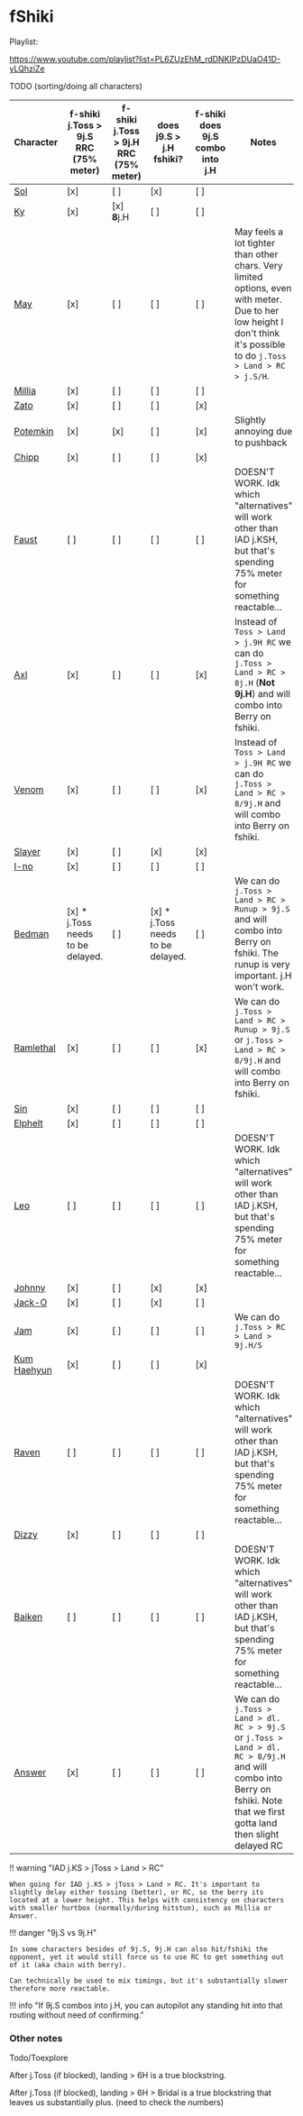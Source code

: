 # fShiki

Playlist:

https://www.youtube.com/playlist?list=PL6ZUzEhM_rdDNKIPzDUaO41D-yLQhziZe

TODO (sorting/doing all characters)

| Character                                   | f-shiki j.Toss > 9j.S RRC (75% meter) | f-shiki j.Toss > 9j.H RRC (75% meter) | does j9.S > j.H fshiki?               | f-shiki does 9j.S combo into j.H | Notes                                                                                                                                                                      |
|---------------------------------------------|---------------------------------------|---------------------------------------|---------------------------------------|----------------------------------|----------------------------------------------------------------------------------------------------------------------------------------------------------------------------|
| [Sol](https://youtu.be/9bI1-3oOvnc)         | [x]                                   | [ ]                                   | [x]                                   | [ ]                              |                                                                                                                                                                            |
| [Ky](https://youtu.be/Cs9ns3ToIsQ)          | [x]                                   | [x]  **8**j.H                         | [ ]                                   | [ ]                              |                                                                                                                                                                            |
| [May](https://youtu.be/mw7pALOf0Bw)         | [x]                                   | [ ]                                   | [ ]                                   | [ ]                              | May feels a lot tighter than other chars. Very limited options, even with meter. Due to her low height I don't think it's possible to do `j.Toss > Land > RC > j.S/H`.     |
| [Millia](https://youtu.be/wcl29Qe39bA)      | [x]                                   | [ ]                                   | [ ]                                   | [ ]                              |                                                                                                                                                                            |
| [Zato](https://youtu.be/7E8X5XKEKDw)        | [x]                                   | [ ]                                   | [ ]                                   | [x]                              |                                                                                                                                                                            |
| [Potemkin](https://youtu.be/cvQuDxR3-ok)    | [x]                                   | [x]                                   | [ ]                                   | [x]                              | Slightly annoying due to pushback                                                                                                                                          |
| [Chipp](https://youtu.be/bQeCDskWYxk)       | [x]                                   | [ ]                                   | [ ]                                   | [x]                              |                                                                                                                                                                            |
| [Faust](https://youtu.be/ERcEPW-KJew)       | [ ]                                   | [ ]                                   | [ ]                                   | [ ]                              | DOESN'T WORK. Idk which "alternatives" will work other than IAD j.KSH, but that's spending 75% meter for something reactable...                                            |
| [Axl](https://youtu.be/hdoZlnnTzOw)         | [x]                                   | [ ]                                   | [ ]                                   | [x]                              | Instead of `Toss > Land > j.9H RC` we can do `j.Toss > Land > RC > 8j.H` (**Not 9j.H**) and will combo into Berry on fshiki.                                               |
| [Venom](https://youtu.be/YDL20z_TNCY)       | [x]                                   | [ ]                                   | [ ]                                   | [x]                              | Instead of `Toss > Land > j.9H RC` we can do `j.Toss > Land > RC > 8/9j.H` and will combo into Berry on fshiki.                                                            |
| [Slayer](https://youtu.be/RUPKMyqJQvA)      | [x]                                   | [ ]                                   | [x]                                   | [x]                              |                                                                                                                                                                            |
| [I-no](https://youtu.be/CgERK68tEss)        | [x]                                   | [ ]                                   | [ ]                                   | [ ]                              |                                                                                                                                                                            |
| [Bedman](https://youtu.be/0raviGdu4f8)      | [x] * j.Toss needs to be delayed.     | [ ]                                   | [x]     * j.Toss needs to be delayed. | [ ]                              | We can do `j.Toss > Land > RC > Runup > 9j.S` and will combo into Berry on fshiki. The runup is very important. j.H won't work.                                            |
| [Ramlethal](https://youtu.be/UwfcbA_Ynso)   | [x]                                   | [ ]                                   | [ ]                                   | [x]                              | We can do `j.Toss > Land > RC > Runup > 9j.S` or `j.Toss > Land > RC > 8/9j.H` and will combo into Berry on fshiki.                                                        |
| [Sin](https://youtu.be/xK3oNA5vg0s)         | [x]                                   | [ ]                                   | [ ]                                   | [ ]                              |                                                                                                                                                                            |
| [Elphelt](https://youtu.be/ODmo-D60Xh8)     | [x]                                   | [ ]                                   | [ ]                                   | [ ]                              |                                                                                                                                                                            |
| [Leo](https://youtu.be/Y8gydFEcKu8)         | [ ]                                   | [ ]                                   | [ ]                                   | [ ]                              | DOESN'T WORK. Idk which "alternatives" will work other than IAD j.KSH, but that's spending 75% meter for something reactable...                                            |
| [Johnny](https://youtu.be/ytpjq2gEnb8)      | [x]                                   | [ ]                                   | [x]                                   | [x]                              |                                                                                                                                                                            |
| [Jack-O](https://youtu.be/iLAQUA9R0T8)      | [x]                                   | [ ]                                   | [x]                                   | [ ]                              |                                                                                                                                                                            |
| [Jam](https://youtu.be/oblndtxxHog)         | [x]                                   | [ ]                                   | [ ]                                   | [ ]                              | We can do `j.Toss > RC > Land > 9j.H/S`                                                                                                                                    |
| [Kum Haehyun](https://youtu.be/93eQGc8DI44) | [x]                                   | [ ]                                   | [ ]                                   | [x]                              |                                                                                                                                                                            |
| [Raven](https://youtu.be/CV-Ee-B-cmQ)       | [ ]                                   | [ ]                                   | [ ]                                   | [ ]                              | DOESN'T WORK. Idk which "alternatives" will work other than IAD j.KSH, but that's spending 75% meter for something reactable...                                            |
| [Dizzy](https://youtu.be/flQm6P59Zls)       | [x]                                   | [ ]                                   | [ ]                                   | [ ]                              |                                                                                                                                                                            |
| [Baiken](https://youtu.be/MF69Y1Vx9hI)      | [ ]                                   | [ ]                                   | [ ]                                   | [ ]                              | DOESN'T WORK. Idk which "alternatives" will work other than IAD j.KSH, but that's spending 75% meter for something reactable...                                            |
| [Answer](https://youtu.be/XhcDiEEr_Dw)      | [x]                                   | [ ]                                   | [ ]                                   | [ ]                              | We can do `j.Toss > Land > dl. RC > > 9j.S` or `j.Toss > Land > dl. RC > 8/9j.H` and will combo into Berry on fshiki. Note that we first gotta land then slight delayed RC |


[//]: # (!!! info "Why testing `Autopilot j.K > j.S fshiki`?")
[//]: # ()
[//]: # (    In case some character has some weird hitstun animation or something idk.)



!! warning "IAD j.KS > jToss > Land > RC"

    When going for IAD j.KS > jToss > Land > RC. It's important to slightly delay either tossing (better), or RC, so the berry its located at a lower height. This helps with consistency on characters with smaller hurtbox (normally/during hitstun), such as Millia or Answer.
 

!!! danger "9j.S vs 9j.H"
 
    In some characters besides of 9j.S, 9j.H can also hit/fshiki the opponent, yet it would still force us to use RC to get something out of it (aka chain with berry).

    Can technically be used to mix timings, but it's substantially slower therefore more reactable.

!!! info "If 9j.S combos into j.H, you can autopilot any standing hit into that routing without need of confirming."

### Other notes

Todo/Toexplore

After j.Toss (if blocked), landing > 6H is a true blockstring.

After j.Toss (if blocked), landing > 6H > Bridal is a true blockstring that leaves us substantially plus. (need to check the numbers)